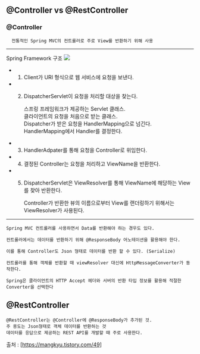 ## @Controller vs @RestController
### @Controller
      전통적인 Spring MVC의 컨트롤러로 주로 View를 반환하기 위해 사용
***
Spring Framework 구조
 ![](https://img1.daumcdn.net/thumb/R1280x0/?scode=mtistory2&fname=https%3A%2F%2Fblog.kakaocdn.net%2Fdn%2Fb3McJC%2Fbtrx1IGcnGs%2F2iHFmw3bbqasfCJzwCKYuK%2Fimg.png)

 - 1. Client가 URI 형식으로 웹 서비스에 요청을 보낸다.
 - 2. DispatcherServlet이 요청을 처리할 대상을 찾는다.
   
      스프링 프레임워크가 제공하는 Servlet 클래스.   
      클라이언트의 요청을 처음으로 받는 클래스.   
      Dispatcher가 받은 요청을 HandlerMapping으로 넘긴다.   
      HandlerMapping에서 Handler를 결정한다.
      
 - 3. HandlerAdpater를 통해 요청을 Controller로 위임한다.
    
 - 4. 결정된 Controller는 요청을 처리하고 ViewName을 반환한다.
    
 - 5. DispatcherServlet은 ViewResolver를 통해 ViewName에 해당하는 View를 찾아 반환한다.
   
      Controller가 반환한 뷰의 이름으로부터 View를 랜더링하기 위해서는 ViewResolver가 사용된다.
***

    Spring MVC 컨트롤러를 사용하면서 Data를 반환해야 하는 경우도 있다.
    
    컨트롤러에서는 데이터를 반환하기 위해 @ResponseBody 어노테이션을 활용해야 한다. 
    
    이를 통해 Controller도 Json 형태로 데이터를 반환 할 수 있다. (Serialize)
    
    컨트롤러를 통해 객체를 반환할 때 viewResolver 대신에 HttpMessageConverter가 동작한다.
    
    Spring은 클라이언트의 HTTP Accept 헤더와 서버의 반환 타입 정보를 활용해 적절한 Converter을 선택한다

## @RestController
    @RestController는 @Controller에 @ResponseBody가 추가된 것.
    주 용도는 Json형태로 객체 데이터를 반환하는 것
    데이터를 응답으로 제공하는 REST API를 개발할 때 주로 사용한다.
    

출처 : [https://mangkyu.tistory.com/49]
